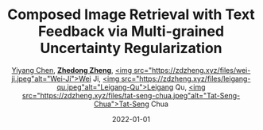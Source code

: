 ---
title: "Composed Image Retrieval with Text Feedback via Multi-grained Uncertainty Regularization"
collection: publications
permalink: /publication/Composed2022
date: 2022-01-01
doi: 
keywords: 
venue: 'arXiv:2211.07394'
code: 'https://github.com/Monoxide-Chen/uncertainty_retrieval'
author: '<a href="https://zdzheng.xyz/authors/Yiyang-Chen" class="author">Yiyang Chen</a>, <strong><a href="https://zdzheng.xyz/authors/Zhedong-Zheng" class="author">Zhedong Zheng</a></strong>, <a href="https://zdzheng.xyz/authors/Wei-Ji" class="author"><img src="https://zdzheng.xyz/files/wei-ji.jpeg"alt="Wei-Ji">Wei Ji</a>, <a href="https://zdzheng.xyz/authors/Leigang-Qu" class="author"><img src="https://zdzheng.xyz/files/leigang-qu.jpeg"alt="Leigang-Qu">Leigang Qu</a>, <a href="https://zdzheng.xyz/authors/Tat-Seng-Chua" class="author"><img src="https://zdzheng.xyz/files/tat-seng-chua.jpeg"alt="Tat-Seng-Chua">Tat-Seng Chua</a>'
sqlauthor: 'Yiyang Chen, Zhedong Zheng, Wei Ji, Leigang Qu, Tat Seng Chua, '
citation: ' Yiyang Chen,  Zhedong Zheng,  Wei Ji,  Leigang Qu,  Tat-Seng Chua, &quot;Composed Image Retrieval with Text Feedback via Multi-grained Uncertainty Regularization.&quot; arXiv:2211.07394, 2022.'
pub_year: '2022'
bib: >
    @article{chen2022composed,<br>author = "Chen, Yiyang and Zheng, Zhedong and Ji, Wei and Qu, Leigang and Chua, Tat-Seng",<br>title = "Composed Image Retrieval with Text Feedback via Multi-grained Uncertainty Regularization",<br>journal = "arXiv:2211.07394",<br>code = "https://github.com/Monoxide-Chen/uncertainty\_retrieval",<br>year = "2022"
    }

---